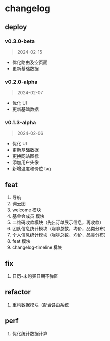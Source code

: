 # changelog

## deploy

### v0.3.0-beta

> 2024-02-15

- 优化路由及空页面
- 更新基础数据

### v0.2.0-alpha

> 2024-02-07

- 优化 UI
- 更新基础数据

### v0.1.3-alpha

> 2024-02-06

- 优化 UI
- 更新基础数据
- 更换网站图标
- 添加用户头像
- 新增温度和价位 tag

## feat

1. 导航
2. 词云图
3. welcome 模块
4. 基金会成员 模块
5. 二维码收款模块（先出订单展示信息，再收款）
6. 团队信息统计模块（咖啡总数，均价，品类分布）
7. 个人信息统计模块（咖啡总数，均价，品类分布）
8. feat 模块
9. changelog-timeline 模块

## fix

1. 日历-未购买日期不弹窗

## refactor

1. 重构数据模块（配合路由系统

## perf

1. 优化统计数据计算
